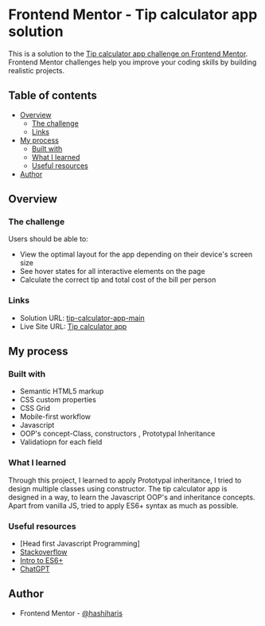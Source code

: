 # Frontend Mentor - Tip calculator app solution

This is a solution to the [Tip calculator app challenge on Frontend Mentor](https://www.frontendmentor.io/challenges/tip-calculator-app-ugJNGbJUX). Frontend Mentor challenges help you improve your coding skills by building realistic projects.

## Table of contents

- [Overview](#overview)
  - [The challenge](#the-challenge)
  - [Links](#links)
- [My process](#my-process)
  - [Built with](#built-with)
  - [What I learned](#what-i-learned)
  - [Useful resources](#useful-resources)
- [Author](#author)

## Overview

### The challenge

Users should be able to:

- View the optimal layout for the app depending on their device's screen size
- See hover states for all interactive elements on the page
- Calculate the correct tip and total cost of the bill per person

### Links

- Solution URL: [tip-calculator-app-main](https://github.com/hashiharis/codeworks/tree/main/tip-calculator-app-main)
- Live Site URL: [Tip calculator app](https://beautiful-lebkuchen-382c83.netlify.app/)

## My process

### Built with

- Semantic HTML5 markup
- CSS custom properties
- CSS Grid
- Mobile-first workflow
- Javascript
- OOP's concept-Class, constructors , Prototypal Inheritance
- Validatiopn for each field

### What I learned

Through this project, I learned to apply Prototypal inheritance, I tried to design multiple classes using constructor. The tip calculator app is designed in a way, to learn the Javascript OOP's and inheritance concepts. Apart from vanilla JS, tried to apply ES6+ syntax as much as possible. 


### Useful resources

- [Head first Javascript Programming]
- [Stackoverflow](https://stackoverflow.com/) 
- [Intro to ES6+](https://v2.scrimba.com/introduction-to-es6-c0t)
- [ChatGPT](https://chatgpt.com/) 


## Author
- Frontend Mentor - [@hashiharis](https://www.frontendmentor.io/profile/hashiharis)

